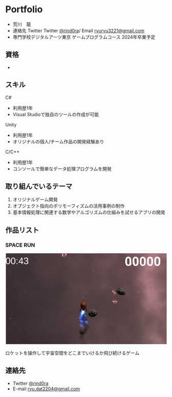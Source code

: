 # Portfolio

- 荒川　龍
- 連絡先 Twitter Twitter [@rind0ra](https://twitter.com/rind0ra)/ Email [ryuryu3221@gmail.com](mailto:ryuryu3221@gmail.com)
- 専門学校デジタルアーツ東京 ゲームプログラムコース 2024年卒業予定

## 資格
-

## スキル
C#
 - 利用歴1年
  - Visual Studioで独自のツールの作成が可能

Unity
 - 利用歴1年
  - オリジナルの個人/チーム作品の開発経験あり

C/C++
 - 利用歴1年
  - コンソールで簡単なデータ処理プログラムを開発

## 取り組んでいるテーマ
1. オリジナルゲーム開発
1. オブジェクト指向のポリモーフィズムの活用事例の制作
4. 基本情報処理に関連する数学やアルゴリズムの仕組みを試せるアプリの開発

## 作品リスト

### SPACE RUN

![スクリーンショット](img01.png)

ロケットを操作して宇宙空間をどこまでいけるか飛び続けるゲーム



## 連絡先
- Twitter [@rind0ra](https://twitter.com/rind0ra)
- E-mail [ryu.dat2204@gmail.com](mailto:ryu.dat2204@gmail.com)